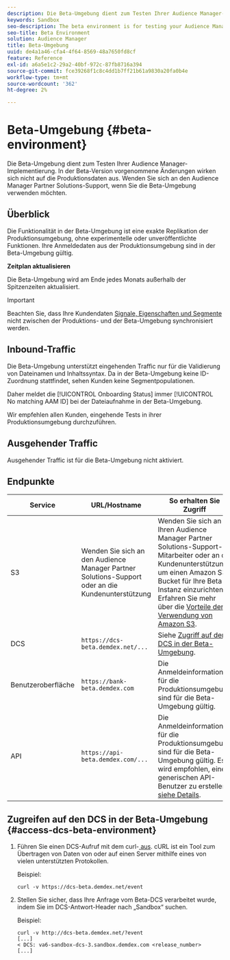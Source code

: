 ```yaml
---
description: Die Beta-Umgebung dient zum Testen Ihrer Audience Manager-Implementierung. In der Beta-Version vorgenommene Änderungen wirken sich nicht auf die Produktionsdaten aus. Wenden Sie sich an den Audience Manager Partner Solutions-Support, wenn Sie die Beta-Umgebung verwenden möchten.
keywords: Sandbox
seo-description: The beta environment is for testing your Audience Manager implementation. Changes made in beta do not affect production data. Contact your Audience Manager Partner Solutions representative if you're interested in using the beta environment.
seo-title: Beta Environment
solution: Audience Manager
title: Beta-Umgebung
uuid: de4a1a46-cfa4-4f64-8569-48a7650fd8cf
feature: Reference
exl-id: a6a5e1c2-29a2-40bf-972c-87fb8716a394
source-git-commit: fce39268f1c8c4dd1b7ff21b61a9830a20fa0b4e
workflow-type: tm+mt
source-wordcount: '362'
ht-degree: 2%

---
```


# Beta-Umgebung {#beta-environment}

Die Beta-Umgebung dient zum Testen Ihrer Audience Manager-Implementierung. In der Beta-Version vorgenommene Änderungen wirken sich nicht auf die Produktionsdaten aus. Wenden Sie sich an den Audience Manager Partner Solutions-Support, wenn Sie die Beta-Umgebung verwenden möchten.

## Überblick

Die Funktionalität in der Beta-Umgebung ist eine exakte Replikation der Produktionsumgebung, ohne experimentelle oder unveröffentlichte Funktionen. Ihre Anmeldedaten aus der Produktionsumgebung sind in der Beta-Umgebung gültig.

**Zeitplan aktualisieren**

Die Beta-Umgebung wird am Ende jedes Monats außerhalb der Spitzenzeiten aktualisiert.

>[!IMPORTANT]
>
>Beachten Sie, dass Ihre Kundendaten [Signale, Eigenschaften und Segmente](https://experienceleague.adobe.com/docs/audience-manager/user-guide/reference/signal-trait-segment.html?lang=en) nicht zwischen der Produktions- und der Beta-Umgebung synchronisiert werden.

## Inbound-Traffic

Die Beta-Umgebung unterstützt eingehenden Traffic nur für die Validierung von Dateinamen und Inhaltssyntax. Da in der Beta-Umgebung keine ID-Zuordnung stattfindet, sehen Kunden keine Segmentpopulationen.

Daher meldet die [!UICONTROL Onboarding Status] immer [!UICONTROL No matching AAM ID] bei der Dateiaufnahme in der Beta-Umgebung.

Wir empfehlen allen Kunden, eingehende Tests in ihrer Produktionsumgebung durchzuführen.

## Ausgehender Traffic

Ausgehender Traffic ist für die Beta-Umgebung nicht aktiviert.

## Endpunkte

| Service | URL/Hostname | So erhalten Sie Zugriff |
|--- |--- | --- |
| S3 | Wenden Sie sich an den Audience Manager Partner Solutions-Support oder an die Kundenunterstützung | Wenden Sie sich an Ihren Audience Manager Partner Solutions-Support-Mitarbeiter oder an die Kundenunterstützung, um einen Amazon S3-Bucket für Ihre Beta-Instanz einzurichten. Erfahren Sie mehr über die [Vorteile der Verwendung von Amazon S3](../reference/amazon-s3.md). |
| DCS | `https://dcs-beta.demdex.net/...` | Siehe [Zugriff auf den DCS in der Beta-Umgebung](../reference/beta-environment.md#access-dcs-beta-environment). |
| Benutzeroberfläche | `https://bank-beta.demdex.com` | Die Anmeldeinformationen für die Produktionsumgebung sind für die Beta-Umgebung gültig. |
| API | `https://api-beta.demdex.com/...` | Die Anmeldeinformationen für die Produktionsumgebung sind für die Beta-Umgebung gültig. Es wird empfohlen, einen generischen API-Benutzer zu erstellen [siehe Details](../api/rest-api-main/aam-api-getting-started.md#requirements). |

## Zugreifen auf den DCS in der Beta-Umgebung {#access-dcs-beta-environment}

1. Führen Sie einen DCS-Aufruf mit dem curl-[ aus](https://curl.haxx.se/docs/manpage.html). cURL ist ein Tool zum Übertragen von Daten von oder auf einen Server mithilfe eines von vielen unterstützten Protokollen.

   Beispiel:

   `curl -v https://dcs-beta.demdex.net/event`

1. Stellen Sie sicher, dass Ihre Anfrage vom Beta-DCS verarbeitet wurde, indem Sie im DCS-Antwort-Header nach „Sandbox“ suchen.

   Beispiel:

   ```
   curl -v http://dcs-beta.demdex.net/?event
   [...]
   < DCS: va6-sandbox-dcs-3.sandbox.demdex.com <release_number>
   [...]
   ```

<!--

1. Determine the load balancer's endpoint IP addresses.

   Run the `dig`  [command](https://en.wikipedia.org/wiki/Dig_(command)) to determine the IP address of the nearest load balancer. The `dig` command queries the Domain Name System and returns the name and IP addresses of the [!DNL Audience Manager] [!UICONTROL Data Collection Servers (DCS)].

   ```
   dig dcs-beta.demdex.net
   ...
   dcs-sandbox-1754093861.us-east-1.elb.amazonaws.com. 60 IN A 52.87.15.51
   dcs-sandbox-1754093861.us-east-1.elb.amazonaws.com. 60 IN A 50.16.150.8
   dcs-sandbox-1754093861.us-east-1.elb.amazonaws.com. 60 IN A 52.2.228.100
   ```

2. Using one of the addresses in the above table, add a static DNS entry in the [!DNL /etc/hosts] file.

   On Windows, modify [!DNL c:\WINDOWS\system32\drivers\etc\hosts].

   For example:

   [!DNL 52.87.15.51 *`samplepartner`*.demdex.net]

   >[!NOTE]
   >
   >The addresses change occasionally, so you must keep your [!DNL /etc/hosts] file up to date.

   Additionally, if you need to set up ID synchronization, you must add a similar entry for [!DNL dpm.demdex.net.]

   [!DNL 52.87.15.51 dpm.demdex.net]. 

3. Make a DCS call, using the `curl` [command](https://curl.haxx.se/docs/manpage.html). Curl is a tool to transfer data from or to a server, using one of many supported protocols.

   For example:

   [!DNL https://<domain>/event?product=camera] 

4. Verify that your request was served by the beta DCS by looking for "sandbox" in the DCS response header.

   For example:

   ```
   curl -v https://dcs-beta.demdex.net/?event
   [...]
   < DCS: va6-sandbox-dcs-3.sandbox.demdex.com <release_number>
   [...]
   ```

   -->
